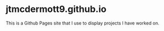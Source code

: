 # jtmcdermott9.github.io
This is a Github Pages site that I use to display projects I have worked on.
